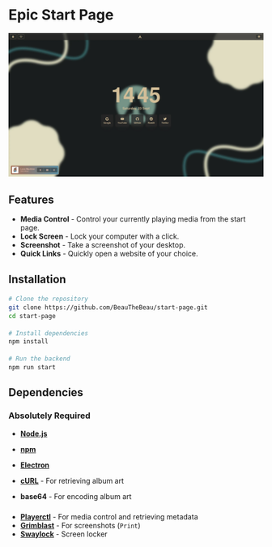 # Epic Start Page

![img.png](img/preview.png)

## Features

- **Media Control** - Control your currently playing media from the start page.
- **Lock Screen** - Lock your computer with a click.
- **Screenshot** - Take a screenshot of your desktop.
- **Quick Links** - Quickly open a website of your choice.

## Installation

```bash
# Clone the repository
git clone https://github.com/BeauTheBeau/start-page.git
cd start-page

# Install dependencies
npm install

# Run the backend
npm run start
```

## Dependencies


### Absolutely Required
- [**Node.js**](https://nodejs.org/en/)
- [**npm**](https://www.npmjs.com/)
- [**Electron**](https://www.electronjs.org/)


- [**cURL**](https://curl.se/) - For retrieving album art
- **base64** - For encoding album art


### 
- [**Playerctl**](https://github.com/altdesktop/playerctl) - For media control and retrieving metadata
- [**Grimblast**](https://github.com/hyprwm/contrib/tree/main/grimblast) - For screenshots (`Print`)
- [**Swaylock**](https://github.com/swaywm/swaylock) - Screen locker

